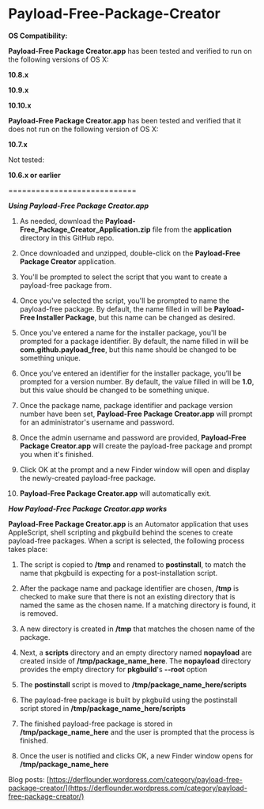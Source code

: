 Payload-Free-Package-Creator
============================

**OS Compatibility:**

**Payload-Free Package Creator.app** has been tested and verified to run on the following versions of OS X:


**10.8.x**

**10.9.x**

**10.10.x**


**Payload-Free Package Creator.app** has been tested and verified that it does not run on the following version of OS X:

**10.7.x**



Not tested:

**10.6.x or earlier**

============================

***Using Payload-Free Package Creator.app***

1. As needed, download the **Payload-Free_Package_Creator_Application.zip** file from the **application** directory in this GitHub repo.

2. Once downloaded and unzipped, double-click on the **Payload-Free Package Creator** application.

3. You'll be prompted to select the script that you want to create a payload-free package from.

4. Once you've selected the script, you'll be prompted to name the payload-free package. By default, the name filled in will be **Payload-Free Installer Package**, but this name can be changed as desired.

5. Once you've entered a name for the installer package, you'll be prompted for a package identifier. By default, the name filled in will be **com.github.payload_free**, but this name should be changed to be something unique.

6. Once you’ve entered an identifier for the installer package, you’ll be prompted for a version number. By default, the value filled in will be **1.0**, but this value should be changed to be something unique. 

7. Once the package name, package identifier and package version number have been set, **Payload-Free Package Creator.app** will prompt for an administrator's username and password.

8. Once the admin username and password are provided, **Payload-Free Package Creator.app** will create the payload-free package and prompt you when it's finished.

9. Click OK at the prompt and a new Finder window will open and display the newly-created payload-free package.

10. **Payload-Free Package Creator.app** will automatically exit.



***How Payload-Free Package Creator.app works***


**Payload-Free Package Creator.app** is an Automator application that uses AppleScript, shell scripting and pkgbuild behind the scenes to create payload-free packages. When a script is selected, the following process takes place:

1. The script is copied to **/tmp** and renamed to **postinstall**, to match the name that pkgbuild is expecting for a post-installation script.

2. After the package name and package identifier are chosen, **/tmp** is checked to make sure that there is not an existing directory that is named the same as the chosen name. If a matching directory is found, it is removed.

3. A new directory is created in **/tmp** that matches the chosen name of the package.

4. Next, a **scripts** directory and an empty directory named **nopayload** are created inside of **/tmp/package_name_here**. The **nopayload** directory provides the empty directory for **pkgbuild**'s **--root** option

5. The **postinstall** script is moved to **/tmp/package_name_here/scripts**

6. The payload-free package is built by pkgbuild using the postinstall script stored in **/tmp/package_name_here/scripts**

7. The finished payload-free package is stored in **/tmp/package_name_here** and the user is prompted that the process is finished.

8. Once the user is notified and clicks OK, a new Finder window opens for **/tmp/package_name_here**


Blog posts: [https://derflounder.wordpress.com/category/payload-free-package-creator/](https://derflounder.wordpress.com/category/payload-free-package-creator/)